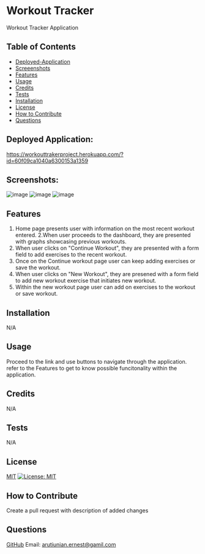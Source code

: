 # Workout Tracker
 Workout Tracker Application


## Table of Contents
- [Deployed-Application](#deployed-application)
- [Screeenshots](#screenshots)
- [Features](#features)
- [Usage](#usage)
- [Credits](#credits)
- [Tests](#tests)
- [Installation](#installation)
- [License](#license)
- [How to Contribute](#how-to-contribute)
- [Questions](#questions) 


## Deployed Application:
https://workouttrakerproject.herokuapp.com/?id=60f09ca1040a6300153a1359
 
 
## Screenshots:
![image](https://user-images.githubusercontent.com/82740498/125856954-14018b9e-6246-43a0-a8fd-d1e6a1d729b3.png)
![image](https://user-images.githubusercontent.com/82740498/125857135-bdb351f3-b7e4-4fe2-a550-8a4c2cf40f8d.png)
![image](https://user-images.githubusercontent.com/82740498/125857196-9698ef98-46f2-4ffe-a874-058c1b32390f.png)
 
 
## Features 
1. Home page presents user with information on the most recent workout entered.
2.When user proceeds to the dashboard, they are presented with graphs showcasing previous workouts.
3. When user clicks on "Continue Workout", they are presented with a form field to add exercises to the recent workout.
4. Once on the Continue workout page user can keep adding exercises or save the workout.
5. When user clicks on "New Workout", they are presened with a form field to add new workout exercise that initiates new workout.
6. Within the new workout page user can add on exercises to the workout or save workout.


## Installation 
N/A


## Usage 
Proceed to the link and use buttons to navigate through the application. refer to the Features to get to know possible funcitonality within the application.


## Credits 
N/A


## Tests 
N/A


## License 
[MIT](https://choosealicense.com/licenses/mit/)
[![License: MIT](https://img.shields.io/badge/License-MIT-yellow.svg)](https://opensource.org/licenses/MIT)
 
 
## How to Contribute 
Create a pull request with description of added changes


## Questions 
[GitHub](https://github.com/ErnestAr)
Email: arutiunian.ernest@gamil.com
